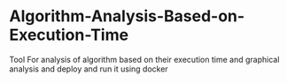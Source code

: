 # Algorithm-Analysis-Based-on-Execution-Time

Tool For analysis of algorithm based on their execution time and graphical analysis and deploy and run it using docker
